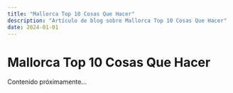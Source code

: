 ```yaml
---
title: "Mallorca Top 10 Cosas Que Hacer"
description: "Artículo de blog sobre Mallorca Top 10 Cosas Que Hacer"
date: 2024-01-01
---
```


# Mallorca Top 10 Cosas Que Hacer

Contenido próximamente...
